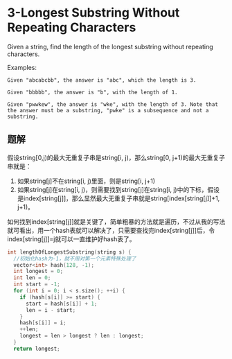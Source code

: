 # 3-Longest Substring Without Repeating Characters

Given a string, find the length of the longest substring without repeating characters.

Examples:

```
Given "abcabcbb", the answer is "abc", which the length is 3.

Given "bbbbb", the answer is "b", with the length of 1.

Given "pwwkew", the answer is "wke", with the length of 3. Note that the answer must be a substring, "pwke" is a subsequence and not a substring.
```

## 题解

假设string[0,j)的最大无重复子串是string[i, j)，那么string[0, j+1)的最大无重复子串就是：

1. 如果string[j]不在string[i, j)里面，则是string[i, j+1)
2. 如果string[j]在string[i, j)，则需要找到string[j]在string[i, j)中的下标，假设是index[string[j]]，那么显然最大无重复子串就是string[index[string[j]]+1, j+1)。

如何找到index[string[j]]就是关键了，简单粗暴的方法就是遍历，不过从我的写法就可看出，用一个hash表就可以解决了，只需要查找完index[string[j]]后，令index[string[j]]=j就可以一直维护好hash表了。

```c++
int lengthOfLongestSubstring(string s) {
  //初始化hash为-1，就不用对第一个元素特殊处理了
  vector<int> hash(128, -1);
  int longest = 0;
  int len = 0;
  int start = -1;
  for (int i = 0; i < s.size(); ++i) {
    if (hash[s[i]] >= start) {
      start = hash[s[i]] + 1;
      len = i - start;
    }
    hash[s[i]] = i;
    ++len;
    longest = len > longest ? len : longest;
  }
  return longest;

```



